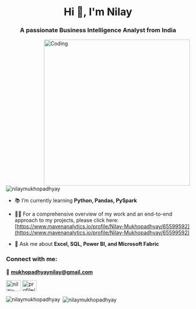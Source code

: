 <h1 align="center">Hi 👋, I'm Nilay</h1>
<h3 align="center">A passionate Business Intelligence Analyst from India</h3>
<img align="right" alt="Coding" width="400" src="https://cdn.dribbble.com/users/730703/screenshots/6581243/avento.gif">

<p align="left"> <img src="https://komarev.com/ghpvc/?username=nilaymukhopadhyay&label=Profile%20views&color=0e75b6&style=flat" alt="nilaymukhopadhyay" /> </p>

- 📚 I’m currently learning **Python, Pandas, PySpark**

- 👨‍💻 For a comprehensive overview of my work and an end-to-end approach to my projects, please click here: [https://www.mavenanalytics.io/profile/Nilay-Mukhopadhyay/65599592](https://www.mavenanalytics.io/profile/Nilay-Mukhopadhyay/65599592)

- 💬 Ask me about **Excel, SQL, Power BI, and Microsoft Fabric**

<h3 align="left">Connect with me:</h3>

📧 **mukhopadhyaynilay@gmail.com**

<p align="left">
<a href="https://linkedin.com/in/nilay-mukhopadhyay" target="blank"><img align="center" src="https://raw.githubusercontent.com/rahuldkjain/github-profile-readme-generator/master/src/images/icons/Social/linked-in-alt.svg" alt="nilay-mukhopadhyay" height="30" width="40" /></a>
<a href="https://www.hackerrank.com/profile/mukhopadhyaynil1" target="blank"><img align="center" src="https://raw.githubusercontent.com/rahuldkjain/github-profile-readme-generator/master/src/images/icons/Social/hackerrank.svg" alt="profile/mukhopadhyaynil1" height="30" width="40" /></a>
</p>

<p><img align="left" src="https://github-readme-stats.vercel.app/api/top-langs?username=nilaymukhopadhyay&show_icons=true&locale=en&layout=compact" alt="nilaymukhopadhyay" /></p>

<p>&nbsp;<img align="center" src="https://github-readme-stats.vercel.app/api?username=nilaymukhopadhyay&show_icons=true&locale=en" alt="nilaymukhopadhyay" /></p>
